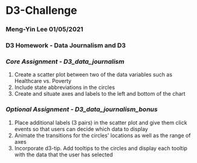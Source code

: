 # D3-Challenge
### Meng-Yin Lee  01/05/2021
### D3 Homework - Data Journalism and D3
### *Core Assignment - D3_data_journalism*
1. Create a scatter plot between two of the data variables such as Healthcare vs. Poverty
2. Include state abbreviations in the circles
3. Create and situate axes and labels to the left and bottom of the chart

### *Optional Assignment - D3_data_journalism_bonus*
1. Place additional labels (3 pairs) in the scatter plot and give them click events so that users can decide which data to display
2. Animate the transitions for the circles' locations as well as the range of axes
3. Incorporate d3-tip. Add tooltips to the circles and display each tooltip with the data that the user has selected

